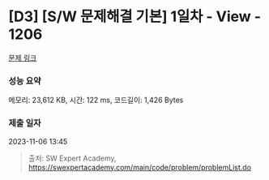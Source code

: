 # [D3] [S/W 문제해결 기본] 1일차 - View - 1206 

[문제 링크](https://swexpertacademy.com/main/code/problem/problemDetail.do?contestProbId=AV134DPqAA8CFAYh) 

### 성능 요약

메모리: 23,612 KB, 시간: 122 ms, 코드길이: 1,426 Bytes

### 제출 일자

2023-11-06 13:45



> 출처: SW Expert Academy, https://swexpertacademy.com/main/code/problem/problemList.do